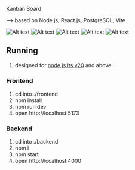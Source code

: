 Kanban Board 

--> based on Node.js, React.js, PostgreSQL, Vite


![Alt text](https://ibb.co/rfwYgbdY)
![Alt text](https://ibb.co/fV06cjdR)
![Alt text](https://ibb.co/SXqmGNCR)
![Alt text](https://ibb.co/p6g1jJJX)
![Alt text](https://ibb.co/ksfmdRbk)


## Running

1. designed for [node.js lts v20](https://nodejs.org/en) and above

### Frontend

1. cd into ./frontend
1. npm install
1. npm run dev
1. open http://localhost:5173

### Backend

1. cd into ./backend
1. npm i
1. npm start
1. open http://localhost:4000

